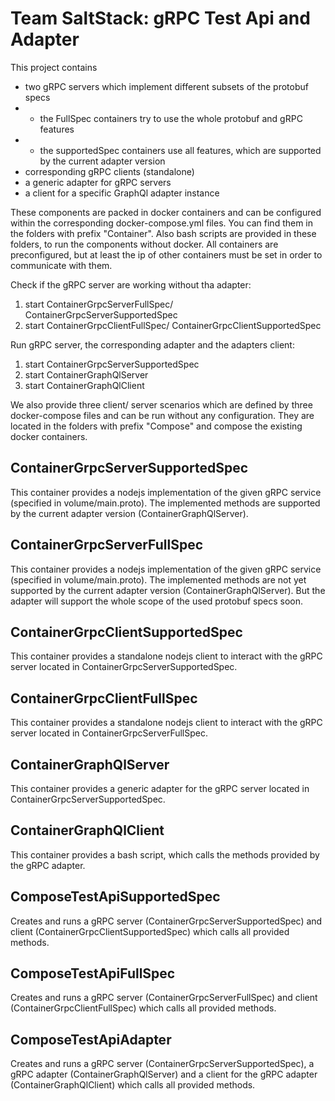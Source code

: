# Team SaltStack: gRPC Test Api and Adapter
This project contains
 * two gRPC servers which implement different subsets of the protobuf specs
 * * the FullSpec containers try to use the whole protobuf and gRPC features
 * * the supportedSpec containers use all features, which are supported by the current adapter version
 * corresponding gRPC clients (standalone)
 * a generic adapter for gRPC servers
 * a client for a specific GraphQl adapter instance

These components are packed in docker containers and can be configured within the corresponding docker-compose.yml files.
You can find them in the folders with prefix "Container".
Also bash scripts are provided in these folders, to run the components without docker.
All containers are preconfigured, but at least the ip of other containers must be set in order to communicate with them.

Check if the gRPC server are working without tha adapter:
1. start ContainerGrpcServerFullSpec/ ContainerGrpcServerSupportedSpec
2. start ContainerGrpcClientFullSpec/ ContainerGrpcClientSupportedSpec

Run gRPC server, the corresponding adapter and the adapters client:
1. start ContainerGrpcServerSupportedSpec
2. start ContainerGraphQlServer
3. start ContainerGraphQlClient

We also provide three client/ server scenarios which are defined by three docker-compose files and can be run without any configuration. They are located in the folders with prefix "Compose" and compose the existing docker containers.

## ContainerGrpcServerSupportedSpec
This container provides a nodejs implementation of the given gRPC service (specified in volume/main.proto). The implemented methods are supported by the current adapter version (ContainerGraphQlServer).

## ContainerGrpcServerFullSpec
This container provides a nodejs implementation of the given gRPC service (specified in volume/main.proto). The implemented methods are not yet supported by the current adapter version (ContainerGraphQlServer). But the adapter will support the whole scope of the used protobuf specs soon.

## ContainerGrpcClientSupportedSpec
This container provides a standalone nodejs client to interact with the gRPC server located in ContainerGrpcServerSupportedSpec.

## ContainerGrpcClientFullSpec
This container provides a standalone nodejs client to interact with the gRPC server located in ContainerGrpcServerFullSpec.

## ContainerGraphQlServer
This container provides a generic adapter for the gRPC server located in ContainerGrpcServerSupportedSpec.

## ContainerGraphQlClient
This container provides a bash script, which calls the methods provided by the gRPC adapter.

## ComposeTestApiSupportedSpec
Creates and runs a gRPC server (ContainerGrpcServerSupportedSpec) and client (ContainerGrpcClientSupportedSpec) which calls all provided methods.

## ComposeTestApiFullSpec
Creates and runs a gRPC server (ContainerGrpcServerFullSpec) and client (ContainerGrpcClientFullSpec) which calls all provided methods.

## ComposeTestApiAdapter
Creates and runs a gRPC server (ContainerGrpcServerSupportedSpec), a gRPC adapter (ContainerGraphQlServer) and a client for the gRPC adapter (ContainerGraphQlClient) which calls all provided methods.
